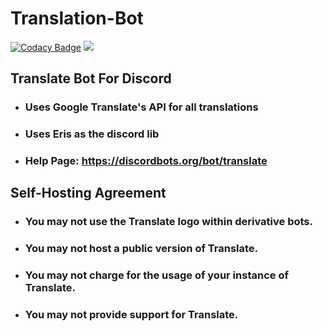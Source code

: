 # Translation-Bot
[![Codacy Badge](https://api.codacy.com/project/badge/Grade/2a6eef98e34e415fa93893f47f5b127e)](https://www.codacy.com/app/TannerReynolds/Translation-Bot?utm_source=github.com&utm_medium=referral&utm_content=TannerReynolds/Translation-Bot&utm_campaign=badger)
[![](https://discordapp.com/api/guilds/299075280503308288/embed.png?style=banner2)](https://discord.gg/3bWf3a2)

Translate Bot For Discord
----
- ### Uses Google Translate's API for all translations
- ### Uses Eris as the discord lib
- ### Help Page: https://discordbots.org/bot/translate

Self-Hosting Agreement
----
- ### You may not use the Translate logo within derivative bots.
- ### You may not host a public version of Translate.
- ### You may not charge for the usage of your instance of Translate.
- ### You may not provide support for Translate.
